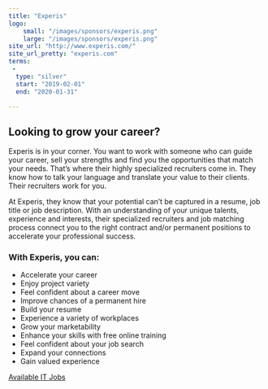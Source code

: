 ```yaml
---
title: "Experis"
logo:
    small: "/images/sponsors/experis.png"
    large: "/images/sponsors/experis.png"
site_url: "http://www.experis.com/"
site_url_pretty: "experis.com"
terms:
 -
  type: "silver"
  start: "2019-02-01"
  end: "2020-01-31"

---
```


## Looking to grow your career?
Experis is in your corner. You want to work with someone who can guide your career, sell your strengths and find you the opportunities that match your needs. That’s where their highly specialized recruiters come in. They know how to talk your language and translate your value to their clients. Their recruiters work for you.

At Experis, they know that your potential can’t be captured in a resume, job title or job description. With an understanding of your unique talents, experience and interests, their specialized recruiters and job matching process connect you to the right contract and/or permanent positions to accelerate your professional success.

### With Experis, you can:
 - Accelerate your career
 - Enjoy project variety
 - Feel confident about a career move
 - Improve chances of a permanent hire
 - Build your resume
 - Experience a variety of workplaces
 - Grow your marketability
 - Enhance your skills with free online training
 - Feel confident about your job search
 - Expand your connections
 - Gain valued experience

[Available IT Jobs](https://www.experisjobs.us/exp_us/en/job-categories/information-technology-jobs.htm)
